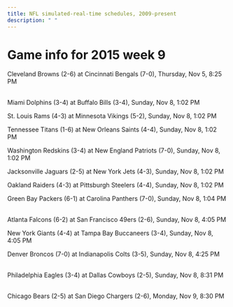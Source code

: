 ```yaml
---
title: NFL simulated-real-time schedules, 2009-present
description: " "
---
```


# Game info for 2015 week 9

Cleveland Browns (2-6) at Cincinnati Bengals (7-0), Thursday, Nov 5, 8:25 PM

<br/>Miami Dolphins (3-4) at Buffalo Bills (3-4), Sunday, Nov 8, 1:02 PM

St. Louis Rams (4-3) at Minnesota Vikings (5-2), Sunday, Nov 8, 1:02 PM

Tennessee Titans (1-6) at New Orleans Saints (4-4), Sunday, Nov 8, 1:02 PM

Washington Redskins (3-4) at New England Patriots (7-0), Sunday, Nov 8, 1:02 PM

Jacksonville Jaguars (2-5) at New York Jets (4-3), Sunday, Nov 8, 1:02 PM

Oakland Raiders (4-3) at Pittsburgh Steelers (4-4), Sunday, Nov 8, 1:02 PM

Green Bay Packers (6-1) at Carolina Panthers (7-0), Sunday, Nov 8, 1:04 PM

<br/>Atlanta Falcons (6-2) at San Francisco 49ers (2-6), Sunday, Nov 8, 4:05 PM

New York Giants (4-4) at Tampa Bay Buccaneers (3-4), Sunday, Nov 8, 4:05 PM

Denver Broncos (7-0) at Indianapolis Colts (3-5), Sunday, Nov 8, 4:25 PM

<br/>Philadelphia Eagles (3-4) at Dallas Cowboys (2-5), Sunday, Nov 8, 8:31 PM

<br/>Chicago Bears (2-5) at San Diego Chargers (2-6), Monday, Nov 9, 8:30 PM

